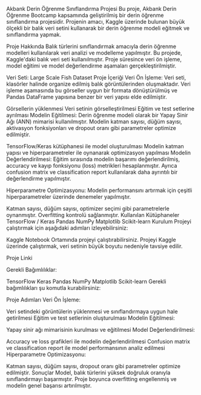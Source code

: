 Akbank Derin Öğrenme Sınıflandırma Projesi
Bu proje, Akbank Derin Öğrenme Bootcamp kapsamında geliştirilmiş bir derin öğrenme sınıflandırma projesidir. Projenin amacı, Kaggle üzerinde bulunan büyük ölçekli bir balık veri setini kullanarak bir derin öğrenme modeli eğitmek ve sınıflandırma yapmak.

Proje Hakkında
Balık türlerini sınıflandırmak amacıyla derin öğrenme modelleri kullanılarak veri analizi ve modelleme yapılmıştır. Bu projede, Kaggle'daki balık veri seti kullanılmıştır. Proje süresince veri ön işleme, model eğitimi ve model değerlendirme aşamaları gerçekleştirilmiştir.

Veri Seti: Large Scale Fish Dataset
Proje İçeriği
Veri Ön İşleme: Veri seti, klasörler halinde organize edilmiş balık görüntülerinden oluşmaktadır. Veri işleme aşamasında bu görseller uygun bir formata dönüştürülmüş ve Pandas DataFrame yapısına benzer bir veri yapısı elde edilmiştir.

Görsellerin yüklenmesi
Veri setinin görselleştirilmesi
Eğitim ve test setlerine ayrılması
Modelin Eğitilmesi: Derin öğrenme modeli olarak bir Yapay Sinir Ağı (ANN) mimarisi kullanılmıştır. Modelin katman sayısı, düğüm sayısı, aktivasyon fonksiyonları ve dropout oranı gibi parametreler optimize edilmiştir.

TensorFlow/Keras kütüphanesi ile model oluşturulması
Modelin katman yapısı ve hiperparametreler ile oynanarak optimizasyon yapılması
Modelin Değerlendirilmesi: Eğitim sırasında modelin başarımı değerlendirilmiş, accuracy ve kayıp fonksiyonu (loss) metrikleri hesaplanmıştır. Ayrıca confusion matrix ve classification report kullanılarak daha ayrıntılı bir değerlendirme yapılmıştır.

Hiperparametre Optimizasyonu: Modelin performansını artırmak için çeşitli hiperparametreler üzerinde denemeler yapılmıştır.

Katman sayısı, düğüm sayısı, optimizer seçimi gibi parametrelerle oynanmıştır.
Overfitting kontrolü sağlanmıştır.
Kullanılan Kütüphaneler
TensorFlow / Keras
Pandas
NumPy
Matplotlib
Scikit-learn
Kurulum
Projeyi çalıştırmak için aşağıdaki adımları izleyebilirsiniz:

Kaggle Notebook Ortamında projeyi çalıştırabilirsiniz. Projeyi Kaggle üzerinde çalıştırmak, veri setinin büyük boyutu nedeniyle tavsiye edilir.

Proje Linki

Gerekli Bağımlılıklar:

TensorFlow
Keras
Pandas
NumPy
Matplotlib
Scikit-learn
Gerekli bağımlılıkları şu komutla kurabilirsiniz:

Proje Adımları
Veri Ön İşleme:

Veri setindeki görüntülerin yüklenmesi ve sınıflandırmaya uygun hale getirilmesi
Eğitim ve test setlerinin oluşturulması
Modelin Eğitilmesi:

Yapay sinir ağı mimarisinin kurulması ve eğitilmesi
Model Değerlendirilmesi:

Accuracy ve loss grafikleri ile modelin değerlendirilmesi
Confusion matrix ve classification report ile model performansının analiz edilmesi
Hiperparametre Optimizasyonu:

Katman sayısı, düğüm sayısı, dropout oranı gibi parametreler optimize edilmiştir.
Sonuçlar
Model, balık türlerini yüksek doğruluk oranıyla sınıflandırmayı başarmıştır. Proje boyunca overfitting engellenmiş ve modelin genel başarısı artırılmıştır.


